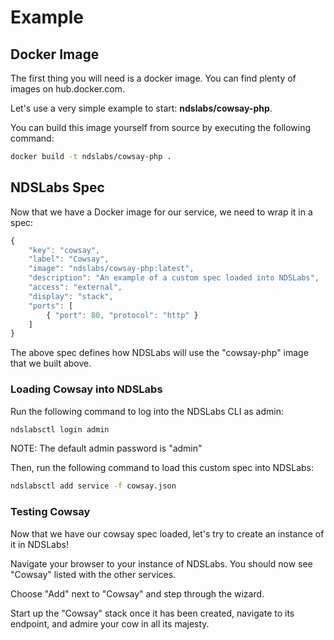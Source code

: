 # Example

## Docker Image
The first thing you will need is a docker image. You can find plenty of images on hub.docker.com.

Let's use a very simple example to start: **ndslabs/cowsay-php**.

You can build this image yourself from source by executing the following command:
```bash
docker build -t ndslabs/cowsay-php .
```

## NDSLabs Spec
Now that we have a Docker image for our service, we need to wrap it in a spec:
```js
{
    "key": "cowsay",
    "label": "Cowsay",
    "image": "ndslabs/cowsay-php:latest",
    "description": "An example of a custom spec loaded into NDSLabs",
    "access": "external",
    "display": "stack",
    "ports": [
        { "port": 80, "protocol": "http" }
    ]
}
```

The above spec defines how NDSLabs will use the "cowsay-php" image that we built above.

### Loading Cowsay into NDSLabs
Run the following command to log into the NDSLabs CLI as admin:
```bash
ndslabsctl login admin
```

NOTE: The default admin password is "admin"

Then, run the following command to load this custom spec into NDSLabs:
```bash
ndslabsctl add service -f cowsay.json
```

### Testing Cowsay
Now that we have our cowsay spec loaded, let's try to create an instance of it in NDSLabs!

Navigate your browser to your instance of NDSLabs. You should now see "Cowsay" listed with the other services.

Choose "Add" next to "Cowsay" and step through the wizard.

Start up the "Cowsay" stack once it has been created, navigate to its endpoint, and admire your cow in all its majesty.
